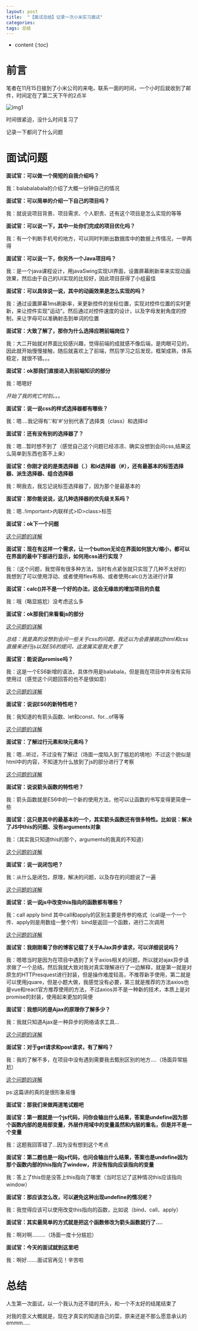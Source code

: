 ```yaml
---
layout: post
title:  "【面试总结】记录一次小米实习面试"
categories:  
tags: 总结
---
```


* content
{:toc}

# 前言  

笔者在11月15日接到了小米公司的来电，联系一面的时间，一个小时后就收到了邮件，时间定在了第二天下午的2点半

![img1](http://www.cywjw99.com/Xiaomi_interview/1.svg)

时间很紧迫，没什么时间复习了

记录一下都问了什么问题

# 面试问题

**面试官：可以做一个简短的自我介绍吗？**

我：balabalabala的介绍了大概一分钟自己的情况

**面试官：可以简单的介绍一下自己的项目吗？**

我：就说说项目背景、项目需求、个人职责、还有这个项目是怎么实现的等等

**面试官：可以说一下，其中一处你们完成的项目优化吗？**

我：有一个判断手机号的地方，可以同时判断出数据库中的数据上传情况，一举两得

**面试官：可以说一下，你另外一个Java项目吗？**

我：是一个java课程设计，用javaSwing实现UI界面，设置屏幕刷新率来实现动画效果，然后由于自己的UI实现的比较好，因此项目获得了小组最佳

**面试官：可以具体说一说，其中的动画效果是怎么实现的吗？**

我：通过设置屏幕1ms刷新率，来更新控件的坐标位置，实现对控件位置的实时更新，来让控件实现"运动"。然后通过对控件速度的设计，以及字母发射角度的控制，来让字母可以准确射击到单词的位置

**面试官：大致了解了，那你为什么选择应聘前端岗位？**

我：大二开始就对界面比较感兴趣，觉得前端的成就感不像后端，是肉眼可见的，因此就开始慢慢接触，随后就喜欢上了前端，然后学习之后发现，框架成熟，体系稳定，就很不错。。。

**面试官：ok那我们直接进入到前端知识的部分**

我：嗯嗯好

_开始了我的死亡时刻。。。_

**面试官：说一说css的样式选择器都有哪些？**

我：嗯....我记得有'.'和'#'分别代表了选择类（class）和选择id

**面试官：还有没有别的选择器了？**

我：嗯...暂时想不到了（感觉自己这个问题已经凉凉、确实没想到会问css,结果这么简单到东西也答不上来）

**面试官：你刚才说的是类选择器（.）和id选择器（#），还有最基本的标签选择器、派生选择器、组合选择器**

我：啊我去，我忘记说标签选择器了，因为那个是最基本的

**面试官：那你能说说，这几种选择器的优先级关系吗？**

我：嗯..!important>内联样式>ID>class>标签

**面试官：ok下一个问题**

[这个问题的详解](https://blog.csdn.net/qq_20179227/article/details/99705961?ops_request_misc=%257B%2522request%255Fid%2522%253A%2522163707984516780269852849%2522%252C%2522scm%2522%253A%252220140713.130102334..%2522%257D&request_id=163707984516780269852849&biz_id=0&utm_medium=distribute.pc_search_result.none-task-blog-2~all~baidu_landing_v2~default-4-99705961.first_rank_v2_pc_rank_v29&utm_term=css%E7%9A%84%E6%A0%B7%E5%BC%8F%E9%80%89%E6%8B%A9%E5%99%A8&spm=1018.2226.3001.4187)

**面试官：现在有这样一个需求，让一个button无论在界面如何放大/缩小，都可以在界面的最中下部进行显示，如何用css进行实现？**

我：（这个问题，我觉得有很多种方法，当时有点紧张就只实现了几种不太好的）我想到了可以使用浮动、或者使用flex布局、或者使用calc()方法进行计算

**面试官：calc()并不是一个好的办法，这会无缘故的增加项目的负载**

我：哦（略显尴尬）没考虑这么多

**面试官：ok那我们来看看js的部分**

[这个问题的详解](https://blog.csdn.net/qq_42562636/article/details/99587838?ops_request_misc=&request_id=&biz_id=102&utm_term=%E8%AE%A9%E4%B8%80%E4%B8%AA%E6%8C%89%E9%92%AE%E5%A7%8B%E7%BB%88%E5%9C%A8%E7%95%8C%E9%9D%A2%E7%9A%84%E4%B8%AD%E4%B8%8B%E9%83%A8%E8%BF%9B%E8%A1%8C%E6%98%BE%E7%A4%BA&utm_medium=distribute.pc_search_result.none-task-blog-2~all~sobaiduweb~default-1-99587838.first_rank_v2_pc_rank_v29&spm=1018.2226.3001.4187)

_总结：我是真的没想到会问一些关于css的问题，我还以为会直接跳过html和css直接来进行js以及ES6的提问，这波属实是我大意了_

**面试官：能说说promise吗？**

我：这是一个ES6新增的语法，具体作用是balabala，但是我在项目中并没有实际使用过（感觉这个问题回答的也不是很如意）

[这个问题的详解](https://blog.csdn.net/qq_34645412/article/details/81170576?ops_request_misc=%257B%2522request%255Fid%2522%253A%2522163714902616780255233219%2522%252C%2522scm%2522%253A%252220140713.130102334..%2522%257D&request_id=163714902616780255233219&biz_id=0&utm_medium=distribute.pc_search_result.none-task-blog-2~all~top_positive~default-1-81170576.first_rank_v2_pc_rank_v29&utm_term=promise&spm=1018.2226.3001.4187)

**面试官：说说ES6的新特性吧？**

我：我知道的有箭头函数、let和const、for...of等等

[这个问题的详解](https://blog.csdn.net/bradmatt/article/details/80920153?ops_request_misc=%257B%2522request%255Fid%2522%253A%2522163716117116780255232064%2522%252C%2522scm%2522%253A%252220140713.130102334..%2522%257D&request_id=163716117116780255232064&biz_id=0&utm_medium=distribute.pc_search_result.none-task-blog-2~all~sobaiduend~default-2-80920153.first_rank_v2_pc_rank_v29&utm_term=ES6%E7%9A%84%E6%96%B0%E7%89%B9%E6%80%A7&spm=1018.2226.3001.4187)

**面试官：了解过行元素和块元素吗？**

我：嗯...听过，不过没有了解过（场面一度陷入到了尴尬的境地）不过这个貌似是html中的内容，不知道为什么放到了js的部分进行了考察

[这个问题的详解](https://blog.csdn.net/qq_42952262/article/details/103834029)

**面试官：说说箭头函数的特性吧？**

我：箭头函数就是ES6中的一个新的使用方法，他可以让函数的书写变得更简便一些

**面试官：这只是其中的最基本的一个，其实箭头函数还有很多特性。比如说：解决了JS中this的问题、没有arguments对象**

我：（其实我只知道this的那个，arguments的我真的不知道）

[这个问题的详解](https://blog.csdn.net/weixin_42554311/article/details/82589733?ops_request_misc=%257B%2522request%255Fid%2522%253A%2522163716197416780261928714%2522%252C%2522scm%2522%253A%252220140713.130102334..%2522%257D&request_id=163716197416780261928714&biz_id=0&utm_medium=distribute.pc_search_result.none-task-blog-2~all~sobaiduend~default-2-82589733.first_rank_v2_pc_rank_v29&utm_term=%E7%AE%AD%E5%A4%B4%E5%87%BD%E6%95%B0%E7%9A%84%E4%BC%98%E7%82%B9&spm=1018.2226.3001.4187)

**面试官：说一说闭包吧？**

我：从什么是闭包，原理，解决的问题，以及存在的问题说了一遍

[这个问题的详解](https://blog.csdn.net/Hunt_bo/article/details/107699137?ops_request_misc=%257B%2522request%255Fid%2522%253A%2522163715667616780274194835%2522%252C%2522scm%2522%253A%252220140713.130102334..%2522%257D&request_id=163715667616780274194835&biz_id=0&utm_medium=distribute.pc_search_result.none-task-blog-2~all~top_positive~default-2-107699137.first_rank_v2_pc_rank_v29&utm_term=%E9%97%AD%E5%8C%85&spm=1018.2226.3001.4187)

**面试官：说一说js中改变this指向的函数都有哪些？**

我：call apply bind 其中call和apply的区别主要是传参的格式（call是一个一个传、apply则是用数组一整个传）bind是返回一个函数，进行二次调用

[这个问题的详解](https://blog.csdn.net/hexinyu_1022/article/details/82795517?ops_request_misc=%257B%2522request%255Fid%2522%253A%2522163716420616780264033229%2522%252C%2522scm%2522%253A%252220140713.130102334..%2522%257D&request_id=163716420616780264033229&biz_id=0&utm_medium=distribute.pc_search_result.none-task-blog-2~all~sobaiduend~default-1-82795517.first_rank_v2_pc_rank_v29&utm_term=call%2Capply%2Cbind&spm=1018.2226.3001.4187)

**面试官：我刚刚看了你的博客记载了关于AJax异步请求，可以详细说说吗？**

我：嗯嗯当时是因为在项目中遇到了关于axios相关的问题，所以就对ajax异步请求做了一个总结。然后我就大致对我对真实理解进行了一边解释，就是第一就是对原生的HTTPresquest进行封装，但是操作难度较高，不推荐新手使用，第二就是可以使用jquare，但是小题大做，我感觉没有必要，第三就是推荐的方法axios也是vue和react官方推荐使用的方法，不过axios并不是一种新的技术，本质上是对promise的封装，使用起来更加的简便

**面试官：我想问的是Ajax的原理你了解多少？**

我：我就只知道Ajax是一种异步的网络请求工具...

[这个问题的详解](https://blog.csdn.net/Oriental_/article/details/104863762?ops_request_misc=%257B%2522request%255Fid%2522%253A%2522163719409216780357248911%2522%252C%2522scm%2522%253A%252220140713.130102334..%2522%257D&request_id=163719409216780357248911&biz_id=0&utm_medium=distribute.pc_search_result.none-task-blog-2~all~top_positive~default-1-104863762.first_rank_v2_pc_rank_v29&utm_term=ajax&spm=1018.2226.3001.4187)

**面试官：对于get请求和post请求，有了解吗？**

我：我的了解不多，在项目中没有遇到需要我去甄别区别的地方....（场面异常尴尬）

[这个问题的详解](https://blog.csdn.net/csj731742019/article/details/108727469?ops_request_misc=%257B%2522request%255Fid%2522%253A%2522163721122616780357225177%2522%252C%2522scm%2522%253A%252220140713.130102334..%2522%257D&request_id=163721122616780357225177&biz_id=0&utm_medium=distribute.pc_search_result.none-task-blog-2~all~baidu_landing_v2~default-4-108727469.first_rank_v2_pc_rank_v29&utm_term=get%E5%92%8Cpost%E7%9A%84%E5%8C%BA%E5%88%AB%E9%9D%A2%E8%AF%95&spm=1018.2226.3001.4187)

ps:这篇讲的真的是很形象易懂

**面试官：那我们来做两道笔试题吧**

**面试官：第一题就是一个js代码，问你会输出什么结果，答案是undefine因为那个函数内部的是局部变量，外层作用域中的变量虽然和内层的重名，但是并不是一个变量**

我：这题我回答错了...因为没有想到这个考点

**面试官：第二题也是一段js代码，也问会输出什么结果，答案也是undefine因为那个函数内部的this指向了window，并没有指向应该指向的变量**

我：答上了this但是没答上this指向了哪里（当时忘记了这种情况this应该指向window）

**面试官：那应该怎么改，可以避免这种出现undefine的情况呢？**

我：我觉得应该可以使用改变this指向的函数，比如说（bind、call、apply）

**面试官：其实最简单的方式就是把这个函数修改为箭头函数就行了....**

我：啊对啊.........（场面一度十分尴尬）

**面试官：今天的面试就到这里吧**

我：啊好.......面试官再见！辛苦啦

# 总结

人生第一次面试，以一个我认为还不错的开头，和一个不太好的结尾结束了

对我的意义大概就是，现在才真实的知道自己的菜，原来还是不那么愿意承认的emmm.....







